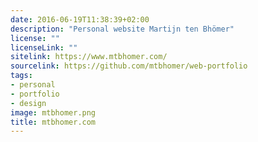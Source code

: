 ```yaml
---
date: 2016-06-19T11:38:39+02:00
description: "Personal website Martijn ten Bhömer"
license: ""
licenseLink: ""
sitelink: https://www.mtbhomer.com/
sourcelink: https://github.com/mtbhomer/web-portfolio
tags:
- personal
- portfolio
- design
image: mtbhomer.png
title: mtbhomer.com
---
```

